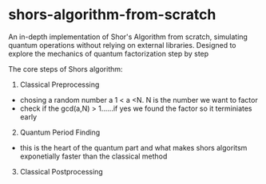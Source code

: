 # shors-algorithm-from-scratch

An in-depth implementation of Shor's Algorithm from scratch, simulating quantum operations without relying on external libraries. Designed to explore the mechanics of quantum factorization step by step

The core steps of Shors algorithm:

1. Classical Preprocessing

- chosing a random number a 1 < a <N. N is the number we want to factor
- check if the gcd(a,N) > 1......if yes we found the factor so it terminiates early

2. Quantum Period Finding

- this is the heart of the quantum part and what makes shors algoritsm exponetially faster than the classical method

3. Classical Postprocessing
